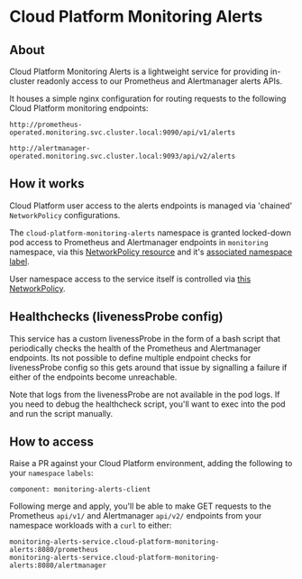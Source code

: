 # Cloud Platform Monitoring Alerts

## About

Cloud Platform Monitoring Alerts is a lightweight service for providing in-cluster readonly access to our Prometheus and Alertmanager alerts APIs.

It houses a simple nginx configuration for routing requests to the following Cloud Platform monitoring endpoints:

```
http://prometheus-operated.monitoring.svc.cluster.local:9090/api/v1/alerts
```

```
http://alertmanager-operated.monitoring.svc.cluster.local:9093/api/v2/alerts
```

## How it works

Cloud Platform user access to the alerts endpoints is managed via 'chained' `NetworkPolicy` configurations.

The `cloud-platform-monitoring-alerts` namespace is granted locked-down pod access to Prometheus and Alertmanager endpoints in `monitoring` namespace, via this [NetworkPolicy resource](https://github.com/ministryofjustice/cloud-platform-terraform-monitoring/blob/main/main.tf#L162) and it's [associated namespace label](https://github.com/ministryofjustice/cloud-platform-environments/blob/main/namespaces/live.cloud-platform.service.justice.gov.uk/cloud-platform-monitoring-alerts/00-namespace.yaml#L9).

User namespace access to the service itself is controlled via [this NetworkPolicy](https://github.com/ministryofjustice/cloud-platform-environments/blob/main/namespaces/live.cloud-platform.service.justice.gov.uk/cloud-platform-monitoring-alerts/04-networkpolicy.yaml#L29).

## Healthchecks (livenessProbe config)

This service has a custom livenessProbe in the form of a bash script that periodically checks the health of the Prometheus and Alertmanager endpoints. Its not possible to define multiple endpoint checks for livenessProbe config so this gets around that issue by signalling a failure if either of the endpoints become unreachable.

Note that logs from the livenessProbe are not available in the pod logs. If you need to debug the healthcheck script, you'll want to exec into the pod and run the script manually.

## How to access

Raise a PR against your Cloud Platform environment, adding the following to your `namespace` `labels`:

```
component: monitoring-alerts-client
```

Following merge and apply, you'll be able to make GET requests to the Prometheus `api/v1/` and Alertmanager `api/v2/` endpoints from your namespace workloads with a `curl` to either:

```
monitoring-alerts-service.cloud-platform-monitoring-alerts:8080/prometheus
monitoring-alerts-service.cloud-platform-monitoring-alerts:8080/alertmanager
```
